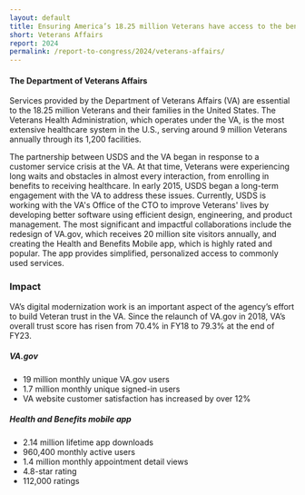 ```yaml
---
layout: default
title: Ensuring America’s 18.25 million Veterans have access to the benefits they have earned
short: Veterans Affairs
report: 2024
permalink: /report-to-congress/2024/veterans-affairs/
---
```

####  The Department of Veterans Affairs

Services provided by the Department of Veterans Affairs (VA) are essential to the 18.25 million Veterans and their families in the United States. The Veterans Health Administration, which operates under the VA, is the most extensive healthcare system in the U.S., serving around 9 million Veterans annually through its 1,200 facilities.

The partnership between USDS and the VA began in response to a customer service crisis at the VA. At that time, Veterans were experiencing long waits and obstacles in almost every interaction, from enrolling in benefits to receiving healthcare. In early 2015, USDS began a long-term engagement with the VA to address these issues. Currently, USDS is working with the VA's Office of the CTO to improve Veterans' lives by developing better software using efficient design, engineering, and product management. The most significant and impactful collaborations include the redesign of VA.gov, which receives 20 million site visitors annually, and creating the Health and Benefits Mobile app, which is highly rated and popular. The app provides simplified, personalized access to commonly used services.

###  Impact

VA’s digital modernization work is an important aspect of the agency’s effort to build Veteran trust in the VA. Since the relaunch of VA.gov in 2018, VA’s overall trust score has risen from 70.4% in FY18 to 79.3% at the end of FY23. 

##### VA.gov

- 19 million monthly unique VA.gov users 
- 1.7 million monthly unique signed-in users 
- VA website customer satisfaction has increased by over 12% 

##### Health and Benefits mobile app

- 2.14 million lifetime app downloads
- 960,400 monthly active users 
- 1.4 million monthly appointment detail views
- 4.8-star rating
- 112,000 ratings

